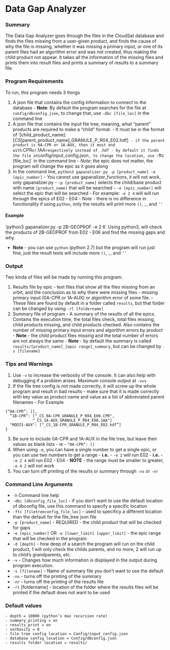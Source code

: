 # Data Gap Analyzer

### Summary
The Data Gap Analyzer goes through the files in the CloudSat database and finds the files missing from a user-given product, and finds the cause of why the file is missing, whether it was missing a primary input, or one of its parent files had an algorithm error and was not created, thus making the child product not appear. It takes all the information of the missing files and prints them into result files and prints a summary of results to a summary file.

### Program Requirements
To run, this program needs 3 things
  1. A json file that contains the config information to connect to the database 
    - **Note**: By default the program searches for the file at `config/dbconfig.json`, to change that, use `-dbc [file_loc]` in the command line
  2. A json file that contains the input file tree, meaning, what “parent” products are required to make a “child” format. 
    - It must be in the format of ‘[child_product_name]:[_CS_[parent_product_name]_GRANULE_P_R04_E02.hdf]` 
    - if the parent product is 0A-CPR or 1A-AUX, then it must end with `.CPR` or `.1AA` respectively instead of .hdf
    - by default it finds the file at `config/input_config.json`, to change the location, use `-ftc [file_loc]` in the command line
    - *Note*: the epic does not matter, the program will change the epic as it goes along
  3. In the command line, `python3 gapanalizer.py -p [product_name] -e [epic_number]`
    - You cannot use gapanalizer_functions, it will not work, only gapanalizer.py
    - `-p [product_name]` selects the child/base product with name `[product_name]` that will be searched
    - `-e [epic_number]` will select the epic that will be searched
    - For example: `-e 2 4` will will run through the epics of E02 - E04
    - *Note* - there is no difference in functionality if using `python`, only the results will print more `()`, `,`, and `’’`

#### Example
‘python3 gapanalizer.py -p 2B-GEOPROF -e 2 6`
Using python3, will check the products of 2B-GEOPROF from E02 - E06 and find the missing gaps and why.
- **Note** - you can use `python` (python 2.7) but the program will run just fine, just the result texts will include more `()`, `,`, and `’’`

### Output
Two kinda of files will be made by running this program:
  1. Results file by epic - text files that show all the files missing from an orbit, and the conclusion as to why there were missing files - missing primary input (0A-CPR or 1A-AUX) or algorithm error of some file.
    - These files are found by default in a folder called `results`, but that folder can be changed by using `-rl [foldername]`
  2. Summary file of program - A summary of the results of all the epics. Contains the execution time, the total files check, total files missing, child products missing, and child products checked. Also contains the number of missing primary input errors and algorithm errors by product
    - **Note** - the child product files missing and the total number of errors are not always the same
    - **Note** - by default the summary is called `results/[product_name]_[epic range]_summary`, but can be changed by `-s [filename]`

### Tips and Warnings
  1. Use `-v` to increase the verbosity of the console. It can also help with debugging if a problem arises. Maximum console output at `-vvv`
  2. If the file tree config is not made correctly, it will screw up the whole program and result in bad results - make sure that it is made correctly with key value as product name and value as a list of abbreviated parent filenames
    - For Example
```
{“0A-CPR”: [],
  “1B-CPR”: ["_CS_0A-CPR_GRANULE_P_R04_E00.CPR", 
  	     	"_CS_1A-AUX_GRANULE_P_R04_E00.1AA"]
  "MODIS-AUX": ["_CS_1B-CPR_GRANULE_P_R04_E02.hdf”]
}
```
  3. Be sure to include 0A-CPR and 1A-AUX in the file tree, but leave their values as blank lists
    - ie - `“0A-CPR”: []`
  4. When using `-e`, you can have a single number to get a single epic, or you can use two numbers to get a range
    - **i.e.** - `-e 2` will run E02
    - **i.e.** - `-e 2 4` will run E02 - E04
    - **NOTE** - the range must be smaller to greater, `-e 4 2` will not work
  5. You can turn off printing of the results or summary through `-ns` or `-nr`

### Command Line Arguments
- `-h` Command line help
- `-dbc [dbconfig_file_loc]` - if you don’t want to use the default location of dbconfig file, use this command to specify a specific location
- `-ftc [filetreeconfig_file_loc]` - used to specificy a different location than the default for the file_tree json file
- `-p [product_name]` - REQUIRED - the child product that will be checked for gaps
- `-e [epic_number]` OR `-e [lower_limit] [upper_limit]` - the epic range that will be checked in the program
- `-d [depth]` - how deep of a search the program will run on the child product, 1 will only check the childs parents, and no more, 2 will run up to child’s grandparents, etc. 
- `-v` - Changes how much information is displayed in the output during program execution.
- `-s [filename]` - Name of summary file you don’t want to use the default
- `-ns` - turns off the printing of the summary
- `-nr` - turns off the printing of the results file
- `-rl` [foldername] - location of the folder where the results files will be printed if the default does not want to be used

### Default values
```
- depth = 10000 (python’s max recursion rate)
- summary_printing = on
- results_print = on
- verbosity = 0
- file tree config location = Config/input_config.json
- database config location = Config/dbconfig.json
- results folder location = results/
```
